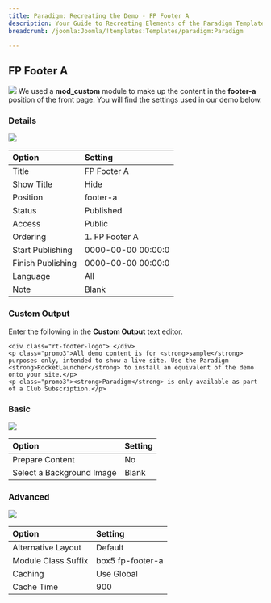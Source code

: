 ```yaml
---
title: Paradigm: Recreating the Demo - FP Footer A
description: Your Guide to Recreating Elements of the Paradigm Template for Joomla
breadcrumb: /joomla:Joomla/!templates:Templates/paradigm:Paradigm

---
```


FP Footer A
-----
![][footera1]
We used a **mod_custom** module to make up the content in the **footer-a** position of the front page. You will find the settings used in our demo below.

### Details
![][footera2]

| Option | Setting |
|:------|:-------|
| Title | FP Footer A |
| Show Title | Hide |
| Position | footer-a |
| Status | Published |
| Access | Public |
| Ordering | 1. FP Footer A |
| Start Publishing | 0000-00-00 00:00:0 |
| Finish Publishing | 0000-00-00 00:00:0 |
| Language | All |
| Note | Blank |

### Custom Output
Enter the following in the **Custom Output** text editor.

~~~
<div class="rt-footer-logo"> </div>
<p class="promo3">All demo content is for <strong>sample</strong> purposes only, intended to show a live site. Use the Paradigm <strong>RocketLauncher</strong> to install an equivalent of the demo onto your site.</p>
<p class="promo3"><strong>Paradigm</strong> is only available as part of a Club Subscription.</p>
~~~

### Basic
![][footera3]

| Option | Setting |
|:------|:-------|
| Prepare Content | No |
| Select a Background Image | Blank |

### Advanced
![][footera4]

| Option | Setting |
|:------|:-------|
| Alternative Layout | Default |
| Module Class Suffix | box5 fp-footer-a |
| Caching | Use Global |
| Cache Time | 900 |

[footera1]: assets/footera_1.jpeg
[footera2]: assets/footera_2.jpeg
[footera3]: assets/footera_3.jpeg
[footera4]: assets/footera_4.jpeg